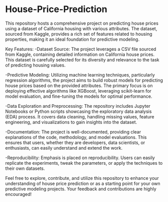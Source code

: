 # House-Price-Prediction
This repository hosts a comprehensive project on predicting house prices using a dataset of California housing with various attributes. The dataset, sourced from Kaggle, provides a rich set of features related to housing properties, making it an ideal foundation for predictive modeling.

Key Features:
-Dataset Source: The project leverages a CSV file sourced from Kaggle, containing detailed information on California house prices. This dataset is carefully selected for its diversity and relevance to the task of predicting housing values.

-Predictive Modeling: Utilizing machine learning techniques, particularly regression algorithms, the project aims to build robust models for predicting house prices based on the provided attributes. The primary focus is on deploying effective algorithms like XGBoost, leveraging scikit-learn for model evaluation, and fine-tuning the models for optimal performance.

-Data Exploration and Preprocessing: The repository includes Jupyter Notebooks or Python scripts showcasing the exploratory data analysis (EDA) process. It covers data cleaning, handling missing values, feature engineering, and visualizations to gain insights into the dataset.

-Documentation: The project is well-documented, providing clear explanations of the code, methodology, and model evaluations. This ensures that users, whether they are developers, data scientists, or enthusiasts, can easily understand and extend the work.

-Reproducibility: Emphasis is placed on reproducibility. Users can easily replicate the experiments, tweak the parameters, or apply the techniques to their own datasets.

Feel free to explore, contribute, and utilize this repository to enhance your understanding of house price prediction or as a starting point for your own predictive modeling projects. Your feedback and contributions are highly encouraged!
